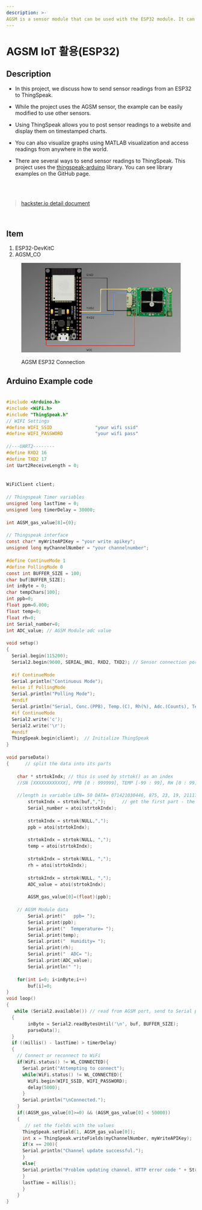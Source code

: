 ```yaml
---
description: >-
AGSM is a sensor module that can be used with the ESP32 module. It can be used with an ESP32 board to monitor sensor values in conjunction with IoT platforms. Various environmental information can be measured and analyzed through the sensor connection method and example code.
---
```


# AGSM IoT 활용(ESP32)

<!-- 메인 이미지 
<figure><img src="p3_image/card_asgm_esp32.webp" alt="agsm esp32" width="563"><figcaption><p>AGSM ESP32</p></figcaption></figure>
-->

## Description

+ In this project, we discuss how to send sensor readings from an ESP32 to ThingSpeak.
+ While the project uses the AGSM sensor, the example can be easily modified to use other sensors.

+ Using ThingSpeak allows you to post sensor readings to a website and display them on timestamped charts.
+ You can also visualize graphs using MATLAB visualization and access readings from anywhere in the world.

+ There are several ways to send sensor readings to ThingSpeak. This project uses the [thingspeak-arduino](https://github.com/mathworks/thingspeak-arduino) library. You can see library examples on the GitHub page.

<br>
<br>

> [hackster.io detail document](https://www.hackster.io/allsensingdoc/agsm-co-gas-with-esp32-and-thingspeak-1b6d8b)
<br>

## Item

1. ESP32-DevKitC
2. AGSM\_CO

<figure><img src="p3_image/agsm_esp32connection.webp" alt="AGSM ESP32r" width="563"><figcaption><p>AGSM ESP32 Connection</p></figcaption></figure>

## Arduino Example code

```c

#include <Arduino.h>
#include <WiFi.h>
#include "ThingSpeak.h"
// WIFI Settings
#define WIFI_SSID                "your wifi ssid"       
#define WIFI_PASSWORD            "your wifi pass"

//---UART2--------
#define RXD2 16
#define TXD2 17
int Uart2ReceiveLength = 0;


WiFiClient client;

// Thingspeak Timer variables
unsigned long lastTime = 0;
unsigned long timerDelay = 30000;

int AGSM_gas_value[8]={0}; 

// Thingspeak interface
const char* myWriteAPIKey = "your write apikey"; 
unsigned long myChannelNumber = "your channelnumber";  

#define ContinueMode 1
#define PollingMode 0
const int BUFFER_SIZE = 100;
char buf[BUFFER_SIZE];
int inByte = 0;
char tempChars[100];    
int ppb=0;
float ppm=0.000;
float temp=0;
float rh=0;
int Serial_number=0;
int ADC_value; // AGSM Module adc value

void setup()
{
  Serial.begin(115200);  
  Serial2.begin(9600, SERIAL_8N1, RXD2, TXD2); // Sensor connection port

  #if ContinueMode
  Serial.println("Continuous Mode");
  #else if PollingMode
  Serial.println("Polling Mode");
  #endif
  Serial.println("Serial, Conc.(PPB), Temp.(C), Rh(%), Adc.(Counts), Temp.(Counts), Rh(%Counts)");
  #if ContinueMode
  Serial2.write('c');
  Serial2.write('\r');
  #endif
  ThingSpeak.begin(client);  // Initialize ThingSpeak
}

void parseData() 
{      // split the data into its parts

    char * strtokIndx; // this is used by strtok() as an index
    //SN [XXXXXXXXXXXX], PPB [0 : 999999], TEMP [-99 : 99], RH [0 : 99], RawSensor[ADCCount], TempDigital, RHDigital, Day [0 : 99], Hour [0 : 23], Minute [0 : 59], Second [0 : 59]

    //length is variable LEN= 50 DATA= 071421030446, 875, 23, 19, 2111737, 23956, 19605
        strtokIndx = strtok(buf,",");      // get the first part - the string
        Serial_number = atoi(strtokIndx); 

        strtokIndx = strtok(NULL,",");     
        ppb = atoi(strtokIndx); 
        
        strtokIndx = strtok(NULL, ","); 
        temp = atoi(strtokIndx);  

        strtokIndx = strtok(NULL, ","); 
        rh = atoi(strtokIndx);  

        strtokIndx = strtok(NULL, ",");
        ADC_value = atoi(strtokIndx); 
	
        AGSM_gas_value[0]=(float)(ppb);
	
   	// AGSM Module data
        Serial.print("   ppb= ");
        Serial.print(ppb);
        Serial.print("  Temperature= ");
        Serial.print(temp);
        Serial.print("  Humidity= ");
        Serial.print(rh);
        Serial.print("  ADC= ");
        Serial.print(ADC_value);
        Serial.println(" ");

    for(int i=0; i<inByte;i++)
		buf[i]=0;
}
void loop()
{
   while (Serial2.available()) // read from AGSM port, send to Serial port to interupt continuous output send 'c''/r' without line ending, may have to send more than once.
  {
        inByte = Serial2.readBytesUntil('\n', buf, BUFFER_SIZE);
        parseData(); 
  }
  if ((millis() - lastTime) > timerDelay) 
  {
    // Connect or reconnect to WiFi
    if(WiFi.status() != WL_CONNECTED){
      Serial.print("Attempting to connect");
      while(WiFi.status() != WL_CONNECTED){
        WiFi.begin(WIFI_SSID, WIFI_PASSWORD); 
        delay(5000);     
      } 
      Serial.println("\nConnected.");
    }
    if((AGSM_gas_value[0]>=0) && (AGSM_gas_value[0] < 50000))
    { 
       // set the fields with the values
      ThingSpeak.setField(1, AGSM_gas_value[0]);
      int x = ThingSpeak.writeFields(myChannelNumber, myWriteAPIKey);
      if(x == 200){
      Serial.println("Channel update successful.");
      }
      else{
      Serial.println("Problem updating channel. HTTP error code " + String(x));
      }
      lastTime = millis();
      }
    }
}
```
